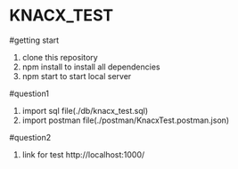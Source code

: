 # KNACX_TEST

 #getting start
 
 1. clone this repository
 2. npm install to install all dependencies
 3. npm start to start local server


 #question1

 1. import sql file(./db/knacx_test.sql)
 2. import postman file(./postman/KnacxTest.postman.json)
 
 
 #question2 
 
 1. link for test http://localhost:1000/
 

